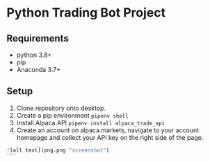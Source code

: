 # Python Trading Bot Project

## Requirements
+ python 3.8+
+ pip 
+ Anaconda 3.7+

## Setup

1. Clone repository onto desktop.
2. Create a pip environment ```pipenv shell```
3. Install Alpaca API ```pipenv install alpaca_trade_api```
4. Create an account on alpaca.markets, navigate to your account homepage and collect your API key on the right side of the page. 
````python
![alt text](png.png "screenshot")
```